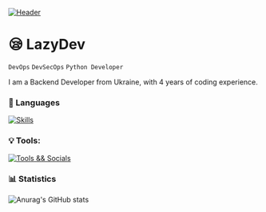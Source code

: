 [![Header](https://i.postimg.cc/s259SrTx/lazydevbanner.png)](https://devbutlazy.vn.ua/)

# 😪 LazyDev

`DevOps` `DevSecOps` `Python Developer`    

I am a Backend Developer from Ukraine, with 4 years of coding experience.


### 🔧 Languages
[![Skills](https://skillicons.dev/icons?i=python,cpp,html,css)](https://skillicons.dev)
### 💡 Tools:
[![Tools && Socials](https://skillicons.dev/icons?i=git,cmake,discord,vscode,visualstudio)](https://skillicons.dev)

### 📊 Statistics
![Anurag's GitHub stats](https://github-readme-stats.vercel.app/api?username=devbutlazyt&show_icons=true&theme=dark)
